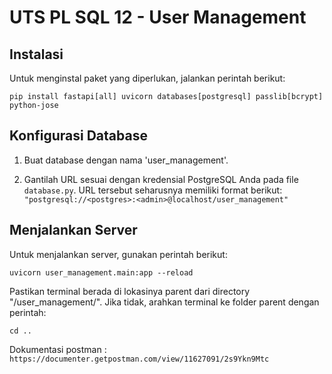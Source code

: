 ﻿

# UTS PL SQL 12 - User Management

## Instalasi

Untuk menginstal paket yang diperlukan, jalankan perintah berikut:

```
pip install fastapi[all] uvicorn databases[postgresql] passlib[bcrypt] python-jose
```

## Konfigurasi Database

1.  Buat database dengan nama 'user_management'.
    
2.  Gantilah URL sesuai dengan kredensial PostgreSQL Anda pada file `database.py`. URL tersebut seharusnya memiliki format berikut:
`"postgresql://<postgres>:<admin>@localhost/user_management"` 
    

## Menjalankan Server

Untuk menjalankan server, gunakan perintah berikut:


`uvicorn user_management.main:app --reload` 

Pastikan terminal berada di lokasinya parent dari directory "/user_management/". Jika tidak, arahkan terminal ke folder parent dengan perintah:


```
cd ..
```

Dokumentasi postman : 
`https://documenter.getpostman.com/view/11627091/2s9Ykn9Mtc`
